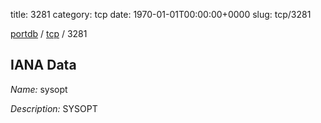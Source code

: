 title: 3281
category: tcp
date: 1970-01-01T00:00:00+0000
slug: tcp/3281

[portdb](/) / [tcp](/category/tcp.html) / 3281


## IANA Data

_Name:_ sysopt

_Description:_ SYSOPT

